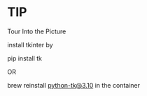 # TIP
Tour Into the Picture


install tkinter by

pip install tk

OR

brew reinstall python-tk@3.10 in the container


